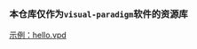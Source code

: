 ### 本仓库仅作为`visual-paradigm`软件的资源库

[示例：hello.vpd](https://online.visual-paradigm.com/w/hxfsgsuv/diagrams/#Uhttps%3A%2F%2Fljq199612.github.io%2Fdiagram%2Ftest.vpd) 
